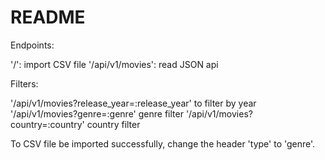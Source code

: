 # README

Endpoints:

'/': import CSV file
'/api/v1/movies': read JSON api

Filters:

'/api/v1/movies?release_year=:release_year' to filter by year
'/api/v1/movies?genre=:genre' genre filter
'/api/v1/movies?country=:country' country filter

To CSV file be imported successfully, change the header 'type' to 'genre'.